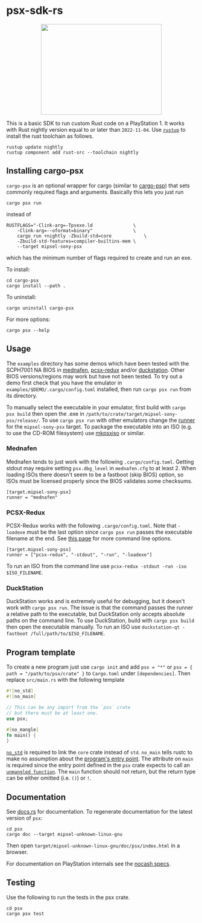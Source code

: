 # psx-sdk-rs

<p align="center">
    <img width="320" height="240" src="demo.gif">
</p>

This is a basic SDK to run custom Rust code on a PlayStation 1. It works with
Rust nightly version equal to or later than `2022-11-04`. Use
[`rustup`](https://www.rust-lang.org/) to install the rust toolchain as follows.

```
rustup update nightly
rustup component add rust-src --toolchain nightly
```

## Installing cargo-psx

`cargo-psx` is an optional wrapper for cargo (similar to [cargo-psp](https://github.com/overdrivenpotato/rust-psp/))
that sets commonly required flags and arguments. Basically this lets you just
run
```
cargo psx run
```

instead of

```
RUSTFLAGS="-Clink-arg=-Tpsexe.ld               \
    -Clink-arg=--oformat=binary"               \
    cargo run +nightly -Zbuild-std=core            \
    -Zbuild-std-features=compiler-builtins-mem \
    --target mipsel-sony-psx
```

which has the minimum number of flags required to create and run an exe.

To install:

```
cd cargo-psx
cargo install --path .
```

To uninstall:

```
cargo uninstall cargo-psx
```

For more options:

```
cargo psx --help
```
    
## Usage

The `examples` directory has some demos which have been tested with the SCPH7001
NA BIOS in [mednafen](https://mednafen.github.io/),
[pcsx-redux](https://github.com/grumpycoders/pcsx-redux) and/or
[duckstation](https://github.com/stenzek/duckstation). Other BIOS
versions/regions may work but have not been tested. To try out a demo first
check that you have the emulator in `examples/$DEMO/.cargo/config.toml`
installed, then run `cargo psx run` from its directory.

To manually select the executable in your emulator, first build with `cargo psx
build` then open the .exe in `/path/to/crate/target/mipsel-sony-psx/release/`.
To use `cargo psx run` with other emulators change the
[runner](https://doc.rust-lang.org/cargo/reference/config.html#target) for the
`mipsel-sony-psx` target. To package the executable into an ISO (e.g. to use the
CD-ROM filesystem) use [mkpsxiso](https://github.com/Lameguy64/mkpsxiso) or
similar.

### Mednafen

Mednafen tends to just work with the following `.cargo/config.toml`. Getting
stdout may require setting `psx.dbg_level` in `mednafen.cfg` to at least 2. When
loading ISOs there doesn't seem to be a fastboot (skip BIOS) option, so ISOs
must be licensed properly since the BIOS validates some checksums.

```
[target.mipsel-sony-psx]
runner = "mednafen"
```

### PCSX-Redux

PCSX-Redux works with the following `.cargo/config.toml`. Note that `-loadexe`
must be the last option since `cargo psx run` passes the executable filename at
the end. See [this page](https://pcsx-redux.consoledev.net/cli_flags/) for more
command line options.

```
[target.mipsel-sony-psx]
runner = ["pcsx-redux", "-stdout", "-run", "-loadexe"]
```

To run an ISO from the command line use `pcsx-redux -stdout -run -iso $ISO_FILENAME`.

### DuckStation

DuckStation works and is extremely useful for debugging, but it doesn't work
with `cargo psx run`. The issue is that the command passes the runner a relative
path to the executable, but DuckStation only accepts absolute paths on the
command line. To use DuckStation, build with `cargo psx build` then open the
executable manually. To run an ISO use `duckstation-qt -fastboot /full/path/to/$ISO_FILENAME`.

## Program template

To create a new program just use `cargo init` and add `psx = "*"` or
`psx = { path = "/path/to/psx/crate" }` to `Cargo.toml` under `[dependencies]`.
Then replace `src/main.rs` with the following template

```rust
#![no_std]
#![no_main]

// This can be any import from the `psx` crate
// but there must be at least one.
use psx;

#[no_mangle]
fn main() {
}
```

[`no_std`](https://docs.rust-embedded.org/embedonomicon/smallest-no-std.html#what-does-no_std-mean)
is required to link the `core` crate instead of `std`. `no_main` tells rustc to
make no assumption about the [program's entry point](https://docs.rust-embedded.org/embedonomicon/smallest-no-std.html#the-code).
The attribute on `main` is required since the entry point defined in the `psx`
crate expects to call an [`unmangled function`](https://docs.rust-embedded.org/book/interoperability/rust-with-c.html#no_mangle).
The `main` function should not return, but the return type can be either omitted
(i.e. `()`) or `!`.

## Documentation

See [docs.rs](https://docs.rs/psx/latest/psx/) for documentation. To regenerate documentation for the latest version of `psx`:

```
cd psx
cargo doc --target mipsel-unknown-linux-gnu
```

Then open `target/mipsel-unknown-linux-gnu/doc/psx/index.html` in a browser.

For documentation on PlayStation internals see the
[nocash specs](https://psx-spx.consoledev.net/).

## Testing

Use the following to run the tests in the psx crate.

```
cd psx
cargo psx test
```
